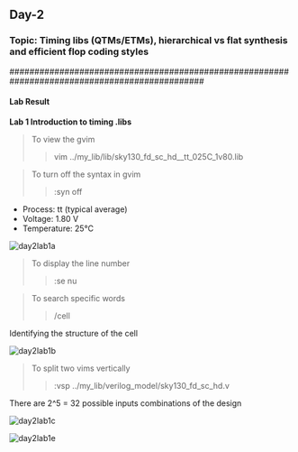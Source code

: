 ## Day-2

### Topic: Timing libs (QTMs/ETMs), hierarchical vs flat synthesis and efficient flop coding styles

###############################################################################################

#### Lab Result

**Lab 1 Introduction to timing .libs**

>To view the gvim 
>> vim ../my_lib/lib/sky130_fd_sc_hd__tt_025C_1v80.lib 

>To turn off the syntax in gvim
>> :syn off

* Process: tt (typical average)
* Voltage: 1.80 V
* Temperature: 25°C

![day2lab1a](https://user-images.githubusercontent.com/118953917/205578983-1276c76a-be8e-4509-b3a3-dc3d4c373a72.JPG)

>To display the line number
>> :se nu

>To search specific words
>> /cell 

Identifying the structure of the cell

![day2lab1b](https://user-images.githubusercontent.com/118953917/205856602-25f0e698-b1ff-461d-8e89-dd00fb638a84.JPG)

>To split two vims vertically 
>> :vsp ../my_lib/verilog_model/sky130_fd_sc_hd.v

There are 2^5 = 32 possible inputs combinations of the design 

![day2lab1c](https://user-images.githubusercontent.com/118953917/205851243-69ac4217-411a-461d-9aa3-87f6c007d624.JPG)

![day2lab1e](https://user-images.githubusercontent.com/118953917/205851248-cd83e815-056a-4328-86f3-b9c3aa96fe52.JPG)

